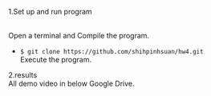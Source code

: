 1.Set up and run program

<br>Open a terminal and Compile the program.<br>
* `$ git clone https://github.com/shihpinhsuan/hw4.git`
<br>Execute the program.<br>


2.results
<br>All demo video in below Google Drive.<br>
